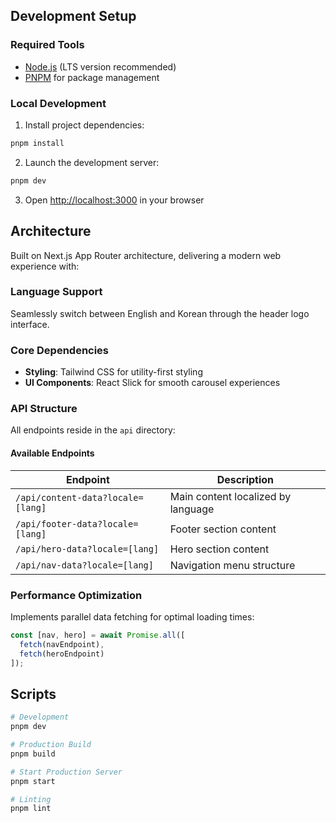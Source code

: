 ## Development Setup

### Required Tools

- [Node.js](https://nodejs.org/) (LTS version recommended)
- [PNPM](https://pnpm.io/) for package management

### Local Development

1. Install project dependencies:
```bash
pnpm install
```

2. Launch the development server:
```bash
pnpm dev
```

3. Open [http://localhost:3000](http://localhost:3000) in your browser

## Architecture

Built on Next.js App Router architecture, delivering a modern web experience with:

### Language Support

Seamlessly switch between English and Korean through the header logo interface.

### Core Dependencies

- **Styling**: Tailwind CSS for utility-first styling
- **UI Components**: React Slick for smooth carousel experiences

### API Structure

All endpoints reside in the `api` directory:

#### Available Endpoints

| Endpoint | Description |
|----------|-------------|
| `/api/content-data?locale=[lang]` | Main content localized by language |
| `/api/footer-data?locale=[lang]` | Footer section content |
| `/api/hero-data?locale=[lang]` | Hero section content |
| `/api/nav-data?locale=[lang]` | Navigation menu structure |

### Performance Optimization

Implements parallel data fetching for optimal loading times:

```typescript
const [nav, hero] = await Promise.all([
  fetch(navEndpoint),
  fetch(heroEndpoint)
]);
```

## Scripts

```bash
# Development
pnpm dev

# Production Build
pnpm build

# Start Production Server
pnpm start

# Linting
pnpm lint
```
